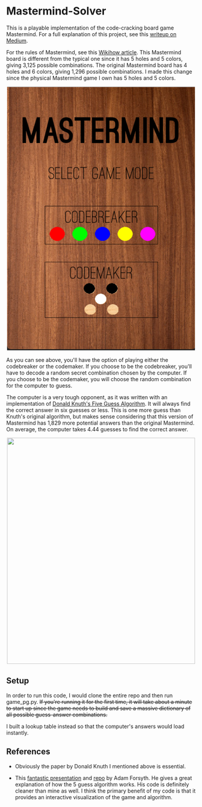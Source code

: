 # Mastermind-Solver

This is a playable implementation of the code-cracking board game Mastermind. For a full explanation of this project, see this [writeup on Medium](https://medium.com/@aydinschwa/solving-mastermind-641411708d01).

For the rules of Mastermind, see this [Wikihow article](https://www.wikihow.com/Play-Mastermind). This Mastermind board is different from the typical one since it has 5 holes and 5 colors, giving 3,125 possible combinations. The original Mastermind board has 4 holes and 6 colors, giving 1,296 possible combinations. I made this change since the physical Mastermind game I own has 5 holes and 5 colors.


<p align="center">
  <img src="images/title.png" width="500" height="700"/>
</p>

As you can see above, you'll have the option of playing either the codebreaker or the codemaker. If you choose to be the codebreaker, you'll have to decode a random secret combination chosen by the computer. If you choose to be the codemaker, you will choose the random combination for the computer to guess. 

The computer is a very tough opponent, as it was written with an implementation of [Donald Knuth's Five Guess Algorithm](https://www.cs.uni.edu/~wallingf/teaching/cs3530/resources/knuth-mastermind.pdf). It will always find the correct answer in six guesses or less. This is one more guess than Knuth's original algorithm, but makes sense considering that this version of Mastermind has 1,829 more potential answers than the original Mastermind. On average, the computer takes 4.44 guesses to find the correct answer.

<p align="center">
  <img src="images/algo_demo_loop.gif" width="500" height="600"/>
</p>


## Setup

In order to run this code, I would clone the entire repo and then run game_pg.py. ~~If you're running it for the first time, it will take about a minute to start up since the game needs to build and save a massive dictionary of all possible guess-answer combinations.~~ 

I built a lookup table instead so that the computer's answers would load instantly.

## References

- Obviously the paper by Donald Knuth I mentioned above is essential.

- This [fantastic presentation](https://www.youtube.com/watch?v=Okm_t5T1PiA) and [repo](https://github.com/agfor/talks/tree/master/beating_mastermind) by Adam Forsyth. He gives a great explanation of how the 5 guess algorithm works. His code is definitely cleaner than mine as well. I think the primary benefit of my code is that it provides an interactive visualization of the game and algorithm.

